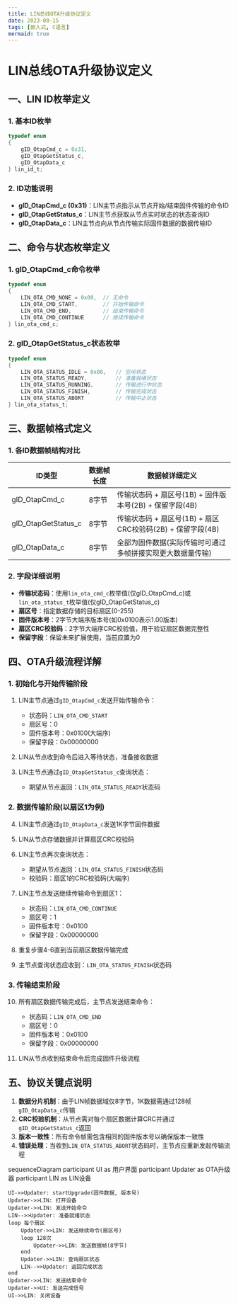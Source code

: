 ```yaml
---
title: LIN总线OTA升级协议定义
date: 2023-08-15
tags: [嵌入式, C语言]
mermaid: true
---
```

# LIN总线OTA升级协议定义

## 一、LIN ID枚举定义

### 1. 基本ID枚举
```c
typedef enum
{
    gID_OtapCmd_c = 0x31,
    gID_OtapGetStatus_c,
    gID_OtapData_c
} lin_id_t;
```

### 2. ID功能说明
- **gID_OtapCmd_c (0x31)**：LIN主节点指示从节点开始/结束固件传输的命令ID
- **gID_OtapGetStatus_c**：LIN主节点获取从节点实时状态的状态查询ID
- **gID_OtapData_c**：LIN主节点向从节点传输实际固件数据的数据传输ID


## 二、命令与状态枚举定义

### 1. gID_OtapCmd_c命令枚举
```c
typedef enum
{
    LIN_OTA_CMD_NONE = 0x00,  // 无命令
    LIN_OTA_CMD_START,        // 开始传输命令
    LIN_OTA_CMD_END,          // 结束传输命令
    LIN_OTA_CMD_CONTINUE      // 继续传输命令
} lin_ota_cmd_c;
```

### 2. gID_OtapGetStatus_c状态枚举
```c
typedef enum
{
    LIN_OTA_STATUS_IDLE = 0x00,   // 空闲状态
    LIN_OTA_STATUS_READY,         // 准备就绪状态
    LIN_OTA_STATUS_RUNNING,       // 传输进行中状态
    LIN_OTA_STATUS_FINISH,        // 传输完成状态
    LIN_OTA_STATUS_ABORT          // 传输中止状态
} lin_ota_status_t;
```


## 三、数据帧格式定义

### 1. 各ID数据帧结构对比
| ID类型                | 数据帧长度 | 数据帧详细定义                                                                 |
|-----------------------|------------|------------------------------------------------------------------------------|
| gID_OtapCmd_c         | 8字节      | 传输状态码 + 扇区号(1B) + 固件版本号(2B) + 保留字段(4B)                      |
| gID_OtapGetStatus_c   | 8字节      | 传输状态码 + 扇区号(1B) + 扇区CRC校验码(2B) + 保留字段(4B)                   |
| gID_OtapData_c        | 8字节      | 全部为固件数据(实际传输时可通过多帧拼接实现更大数据量传输)                    |

### 2. 字段详细说明
- **传输状态码**：使用`lin_ota_cmd_c`枚举值(仅gID_OtapCmd_c)或`lin_ota_status_t`枚举值(仅gID_OtapGetStatus_c)
- **扇区号**：指定数据存储的目标扇区(0-255)
- **固件版本号**：2字节大端序版本号(如0x0100表示1.00版本)
- **扇区CRC校验码**：2字节大端序CRC校验值，用于验证扇区数据完整性
- **保留字段**：保留未来扩展使用，当前应置为0


## 四、OTA升级流程详解

### 1. 初始化与开始传输阶段
1. LIN主节点通过`gID_OtapCmd_c`发送开始传输命令：
   - 状态码：`LIN_OTA_CMD_START`
   - 扇区号：0
   - 固件版本号：0x0100(大端序)
   - 保留字段：0x00000000

2. LIN从节点收到命令后进入等待状态，准备接收数据

3. LIN主节点通过`gID_OtapGetStatus_c`查询状态：
   - 期望从节点返回：`LIN_OTA_STATUS_READY`状态码


### 2. 数据传输阶段(以扇区1为例)
4. LIN主节点通过`gID_OtapData_c`发送1K字节固件数据
5. LIN从节点存储数据并计算扇区CRC校验码
6. LIN主节点再次查询状态：
   - 期望从节点返回：`LIN_OTA_STATUS_FINISH`状态码
   - 校验码：扇区1的CRC校验码(大端序)

7. LIN主节点发送继续传输命令到扇区1：
   - 状态码：`LIN_OTA_CMD_CONTINUE`
   - 扇区号：1
   - 固件版本号：0x0100
   - 保留字段：0x00000000

8. 重复步骤4-6直到当前扇区数据传输完成
9. 主节点查询状态应收到：`LIN_OTA_STATUS_FINISH`状态码


### 3. 传输结束阶段
10. 所有扇区数据传输完成后，主节点发送结束命令：
    - 状态码：`LIN_OTA_CMD_END`
    - 扇区号：0
    - 固件版本号：0x0100
    - 保留字段：0x00000000

11. LIN从节点收到结束命令后完成固件升级流程


## 五、协议关键点说明
1. **数据分片机制**：由于LIN帧数据域仅8字节，1K数据需通过128帧`gID_OtapData_c`传输
2. **CRC校验机制**：从节点需对每个扇区数据计算CRC并通过`gID_OtapGetStatus_c`返回
3. **版本一致性**：所有命令帧需包含相同的固件版本号以确保版本一致性
4. **错误处理**：当收到`LIN_OTA_STATUS_ABORT`状态码时，主节点应重新发起传输流程

sequenceDiagram
    participant UI as 用户界面
    participant Updater as OTA升级器
    participant LIN as LIN设备
    
    UI->>Updater: startUpgrade(固件数据, 版本号)
    Updater->>LIN: 打开设备
    Updater->>LIN: 发送开始命令
    LIN-->>Updater: 准备就绪状态
    loop 每个扇区
        Updater->>LIN: 发送继续命令(扇区号)
        loop 128次
            Updater->>LIN: 发送数据帧(8字节)
        end
        Updater->>LIN: 查询扇区状态
        LIN-->>Updater: 返回完成状态
    end
    Updater->>LIN: 发送结束命令
    Updater->>UI: 发送完成信号
    UI->>LIN: 关闭设备